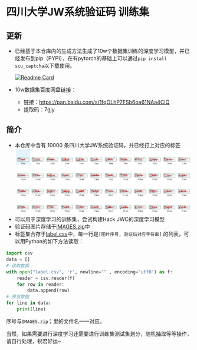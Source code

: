 # 四川大学JW系统验证码 训练集
## 更新
+ 已经基于本仓库内的生成方法生成了10w个数据集训练的深度学习模型，并已经发布到pip（PYPI），在有pytorch的基础上可以通过`pip install scu_captcha`以下载使用。 

    [![Readme Card](https://github-readme-stats.vercel.app/api/pin/?username=SunnyHaze&repo=scu-captcha)](https://github.com/SunnyHaze/scu-captcha)
+ 10w数据集百度网盘链接：
  + 链接：https://pan.baidu.com/s/1fqOLhP7FSb6oa61NAa4CIQ 
  + 提取码：7gjy
## 简介
+ 本仓库中含有 10000 条四川大学JW系统验证码，并已经打上对应的标签
![](README_IMG/预览.png)
+ 可以用于深度学习的训练集，尝试构建Hack JWC的深度学习模型
+ 验证码图片存储于[IMAGES.zip](IMAGES.zip)中
+ 标签集合存于[label.csv](label.csv)中，每一行是`[图片序号, 验证码对应字符串]` 的列表，可以用Python的如下方法读取：
```python
import csv
data = []
# 读取数据
with open("label.csv", 'r', newline="" , encoding="utf8") as f:
    reader = csv.reader(f)
    for row in reader:
        data.append(row)
# 预览数据
for line in data:
    print(line)
```
序号与`IMAGES.zip`；里的文件名一一对应。

当然，如果需要进行深度学习还需要进行训练集测试集划分，随机抽取等等操作，请自行处理，祝君好运~
